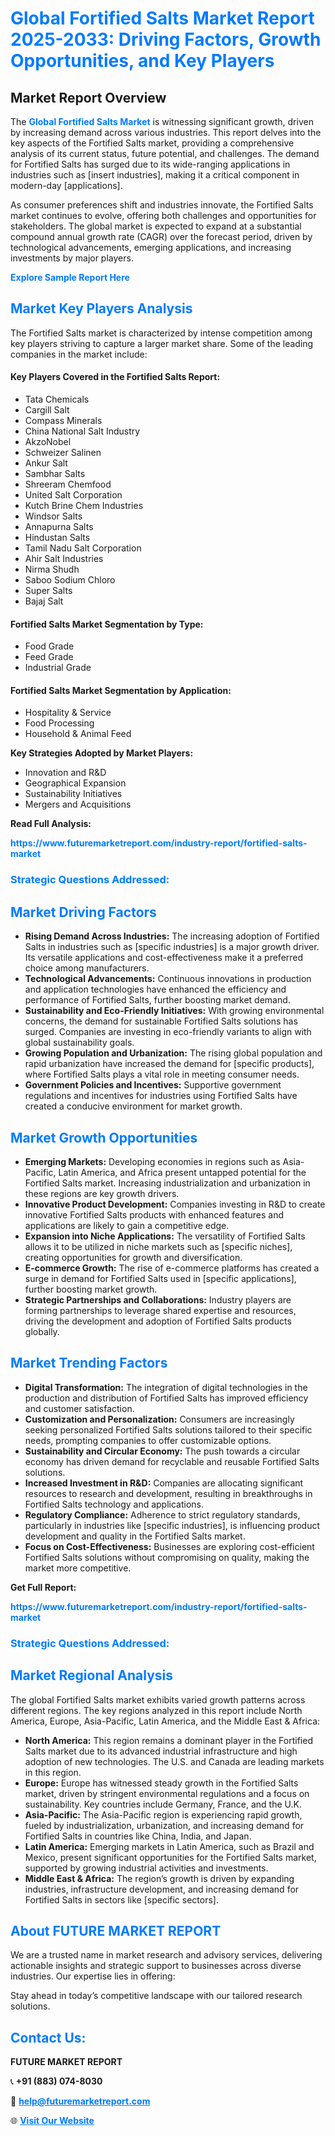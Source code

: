 <h1 style="color: #007BFF;">Global Fortified Salts Market Report 2025-2033: Driving Factors, Growth Opportunities, and Key Players</h1>

<section id="overview">
<h2>Market Report Overview</h2>
<p>The <a href="https://www.futuremarketreport.com/industry-report/fortified-salts-market" style="color: #007BFF; text-decoration: none;"><strong>Global Fortified Salts Market</strong></a> is witnessing significant growth, driven by increasing demand across various industries. This report delves into the key aspects of the Fortified Salts market, providing a comprehensive analysis of its current status, future potential, and challenges. The demand for Fortified Salts has surged due to its wide-ranging applications in industries such as [insert industries], making it a critical component in modern-day [applications].</p>
<p>As consumer preferences shift and industries innovate, the Fortified Salts market continues to evolve, offering both challenges and opportunities for stakeholders. The global market is expected to expand at a substantial compound annual growth rate (CAGR) over the forecast period, driven by technological advancements, emerging applications, and increasing investments by major players.</p>
</section>

<section id="overview">
<p><a href="https://www.futuremarketreport.com/request-sample/reportId=103997" style="color: #007BFF; text-decoration: none;"><strong>Explore Sample Report Here</strong></a></p>
</section>

<section id="key-players">
<h2 style="color: #007BFF;">Market Key Players Analysis</h2>
<p>The Fortified Salts market is characterized by intense competition among key players striving to capture a larger market share. Some of the leading companies in the market include:</p>
<h4>Key Players Covered in the Fortified Salts Report:</h4>
<ul><li>Tata Chemicals</li><li>Cargill Salt</li><li>Compass Minerals</li><li>China National Salt Industry</li><li>AkzoNobel</li><li>Schweizer Salinen</li><li>Ankur Salt</li><li>Sambhar Salts</li><li>Shreeram Chemfood</li><li>United Salt Corporation</li><li>Kutch Brine Chem Industries</li><li>Windsor Salts</li><li>Annapurna Salts</li><li>Hindustan Salts</li><li>Tamil Nadu Salt Corporation</li><li>Ahir Salt Industries</li><li>Nirma Shudh</li><li>Saboo Sodium Chloro</li><li>Super Salts</li><li>Bajaj Salt</li></ul>
<h4>Fortified Salts Market Segmentation by Type:</h4>
<ul><li>Food Grade</li><li>Feed Grade</li><li>Industrial Grade</li></ul>

<h4>Fortified Salts Market Segmentation by Application:</h4>
<ul><li>Hospitality &amp; Service</li><li>Food Processing</li><li>Household &amp; Animal Feed</li></ul>
<p><strong>Key Strategies Adopted by Market Players:</strong></p>
<ul>
<li>Innovation and R&D</li>
<li>Geographical Expansion</li>
<li>Sustainability Initiatives</li>
<li>Mergers and Acquisitions</li>
</ul>
</section>

<section>
<p><strong>Read Full Analysis: </strong></p><a href="https://www.futuremarketreport.com/industry-report/fortified-salts-market" style="color: #007BFF; text-decoration: none;"><strong>https://www.futuremarketreport.com/industry-report/fortified-salts-market</strong></a>
<h3 style="color: #007BFF;">Strategic Questions Addressed:</h3>
</section>

<section id="driving-factors">
<h2 style="color: #007BFF;">Market Driving Factors</h2>
<ul>
<li><strong>Rising Demand Across Industries:</strong> The increasing adoption of Fortified Salts in industries such as [specific industries] is a major growth driver. Its versatile applications and cost-effectiveness make it a preferred choice among manufacturers.</li>
<li><strong>Technological Advancements:</strong> Continuous innovations in production and application technologies have enhanced the efficiency and performance of Fortified Salts, further boosting market demand.</li>
<li><strong>Sustainability and Eco-Friendly Initiatives:</strong> With growing environmental concerns, the demand for sustainable Fortified Salts solutions has surged. Companies are investing in eco-friendly variants to align with global sustainability goals.</li>
<li><strong>Growing Population and Urbanization:</strong> The rising global population and rapid urbanization have increased the demand for [specific products], where Fortified Salts plays a vital role in meeting consumer needs.</li>
<li><strong>Government Policies and Incentives:</strong> Supportive government regulations and incentives for industries using Fortified Salts have created a conducive environment for market growth.</li>
</ul>
</section>

<section id="growth-opportunities">
<h2 style="color: #007BFF;">Market Growth Opportunities</h2>
<ul>
<li><strong>Emerging Markets:</strong> Developing economies in regions such as Asia-Pacific, Latin America, and Africa present untapped potential for the Fortified Salts market. Increasing industrialization and urbanization in these regions are key growth drivers.</li>
<li><strong>Innovative Product Development:</strong> Companies investing in R&D to create innovative Fortified Salts products with enhanced features and applications are likely to gain a competitive edge.</li>
<li><strong>Expansion into Niche Applications:</strong> The versatility of Fortified Salts allows it to be utilized in niche markets such as [specific niches], creating opportunities for growth and diversification.</li>
<li><strong>E-commerce Growth:</strong> The rise of e-commerce platforms has created a surge in demand for Fortified Salts used in [specific applications], further boosting market growth.</li>
<li><strong>Strategic Partnerships and Collaborations:</strong> Industry players are forming partnerships to leverage shared expertise and resources, driving the development and adoption of Fortified Salts products globally.</li>
</ul>
</section>

<section id="trending-factors">
<h2 style="color: #007BFF;">Market Trending Factors</h2>
<ul>
<li><strong>Digital Transformation:</strong> The integration of digital technologies in the production and distribution of Fortified Salts has improved efficiency and customer satisfaction.</li>
<li><strong>Customization and Personalization:</strong> Consumers are increasingly seeking personalized Fortified Salts solutions tailored to their specific needs, prompting companies to offer customizable options.</li>
<li><strong>Sustainability and Circular Economy:</strong> The push towards a circular economy has driven demand for recyclable and reusable Fortified Salts solutions.</li>
<li><strong>Increased Investment in R&D:</strong> Companies are allocating significant resources to research and development, resulting in breakthroughs in Fortified Salts technology and applications.</li>
<li><strong>Regulatory Compliance:</strong> Adherence to strict regulatory standards, particularly in industries like [specific industries], is influencing product development and quality in the Fortified Salts market.</li>
<li><strong>Focus on Cost-Effectiveness:</strong> Businesses are exploring cost-efficient Fortified Salts solutions without compromising on quality, making the market more competitive.</li>
</ul>
</section>

<section>
<p><strong>Get Full Report: </strong></p><a href="https://www.futuremarketreport.com/industry-report/fortified-salts-market" style="color: #007BFF; text-decoration: none;"><strong>https://www.futuremarketreport.com/industry-report/fortified-salts-market</strong></a>
<h3 style="color: #007BFF;">Strategic Questions Addressed:</h3>
</section>


<section id="regional-analysis">
<h2 style="color: #007BFF;">Market Regional Analysis</h2>
<p>The global Fortified Salts market exhibits varied growth patterns across different regions. The key regions analyzed in this report include North America, Europe, Asia-Pacific, Latin America, and the Middle East & Africa:</p>
<ul>
<li><strong>North America:</strong> This region remains a dominant player in the Fortified Salts market due to its advanced industrial infrastructure and high adoption of new technologies. The U.S. and Canada are leading markets in this region.</li>
<li><strong>Europe:</strong> Europe has witnessed steady growth in the Fortified Salts market, driven by stringent environmental regulations and a focus on sustainability. Key countries include Germany, France, and the U.K.</li>
<li><strong>Asia-Pacific:</strong> The Asia-Pacific region is experiencing rapid growth, fueled by industrialization, urbanization, and increasing demand for Fortified Salts in countries like China, India, and Japan.</li>
<li><strong>Latin America:</strong> Emerging markets in Latin America, such as Brazil and Mexico, present significant opportunities for the Fortified Salts market, supported by growing industrial activities and investments.</li>
<li><strong>Middle East & Africa:</strong> The region’s growth is driven by expanding industries, infrastructure development, and increasing demand for Fortified Salts in sectors like [specific sectors].</li>
</ul>
</section>

<footer>
<h2 style="color: #007BFF;">About FUTURE MARKET REPORT</h2>
<p>We are a trusted name in market research and advisory services, delivering actionable insights and strategic support to businesses across diverse industries. Our expertise lies in offering:</p>

<p>Stay ahead in today’s competitive landscape with our tailored research solutions.</p>

<h2 style="color: #007BFF;">Contact Us:</h2>
<p><strong>FUTURE MARKET REPORT</strong></p>
<p>📞 <strong>+91 (883) 074-8030</strong></p>
<p>📧 <strong><a href="mailto:help@futuremarketreport.com" style="color: #007BFF;">help@futuremarketreport.com</a></strong></p>
<p>🌐 <strong><a href="https://www.futuremarketreport.com/" style="color: #007BFF;">Visit Our Website</a></strong></p>
</footer>
